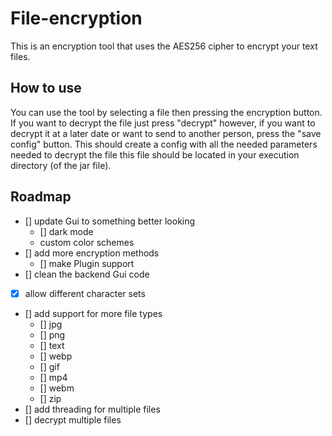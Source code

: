 # File-encryption
This is an encryption tool that uses the AES256 cipher to encrypt your text files.

## How to use
You can use the tool by selecting  a file then pressing the encryption button. If you want to decrypt the file just press "decrypt" however, if you want to decrypt it at a later date or want to send to another person, press the "save config" button. This should create a config with all the needed parameters needed to decrypt the file this file should be located in your execution directory (of the jar file).


## Roadmap

- [] update Gui to something better looking
  - [] dark mode
  - custom color schemes
- [] add more encryption methods
  - []  make Plugin support
- [] clean the backend Gui code 
- [X] allow different character sets
- [] add support for more file types
    - [] jpg
    - [] png
    - [] text
    - [] webp
    - [] gif
    - [] mp4
    - [] webm
    - [] zip
- [] add threading for multiple files
- [] decrypt multiple files